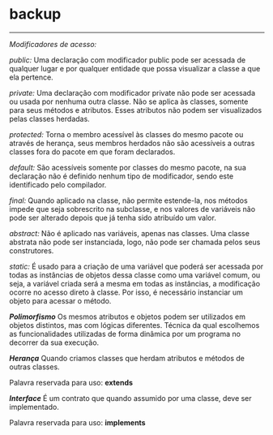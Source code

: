 
# backup
_____________________________________________________________________________

_Modificadores de acesso:_

*public:* Uma declaração com modificador public pode ser acessada de qualquer lugar e por qualquer entidade
que possa visualizar a classe a que ela pertence. <br/> 

*private:* Uma declaração com modificador private não pode ser acessada ou usada por nenhuma outra classe. 
Não se aplica às classes, somente para seus métodos e atributos. Esses atributos não podem ser visualizados pelas classes herdadas. <br/> 

*protected:* Torna o membro acessível às classes do mesmo pacote ou através de herança, seus membros herdados não são acessíveis a outras classes fora 
do pacote em que foram declarados. <br/> 

*default:* São acessíveis somente por classes do mesmo pacote, na sua declaração não é definido nenhum tipo 
de modificador, sendo este identificado pelo compilador. <br/> 

*final:* Quando aplicado na classe, não permite estende-la, nos métodos impede que seja sobrescrito na subclasse, 
e nos valores de variáveis não pode ser alterado depois que já tenha sido atribuído um valor. <br/> 

*abstract:* Não é aplicado nas variáveis, apenas nas classes. Uma classe abstrata não pode ser instanciada, 
logo, não pode ser chamada pelos seus construtores. <br/> 

*static:* É usado para a criação de uma variável que poderá ser acessada por todas as instâncias de objetos
dessa classe como uma variável comum, ou seja, a variável criada será a mesma em todas as instâncias, 
a modificação ocorre no acesso direto à classe. Por isso, é necessário instanciar um objeto para acessar 
o método. <br/> 


_**Polimorfismo**_
 Os mesmos atributos e objetos podem ser utilizados em objetos distintos, mas com lógicas diferentes. 
 Técnica da qual escolhemos as funcionalidades utilizadas de forma dinâmica por um programa no decorrer 
 da sua execução.<br/> 
 
 _**Herança**_
Quando criamos classes que herdam atributos e métodos de outras classes.<br/> 
 
 Palavra reservada para uso: **extends**
 
 _**Interface**_ 
 É um contrato que quando assumido por uma classe, deve ser implementado. <br/> 
 
 Palavra reservada para uso: **implements**
 
